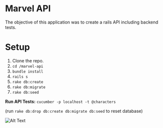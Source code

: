# Marvel API

The objective of this application was to create a rails API including backend tests.

# Setup

1. Clone the repo.
2. `cd /marvel-api`
3. `bundle install`
4. `rails s`
5. `rake db:create`
6. `rake db:migrate`
7. `rake db:seed`

**Run API Tests:**
`cucumber -p localhost -t @characters`

(run `rake db:drop db:create db:migrate db:seed` to reset database)

![Alt Text](https://media1.tenor.com/images/ea7341c2a9e1faf6c1ffff361e683cdc/tenor.gif?itemid=4947851)

